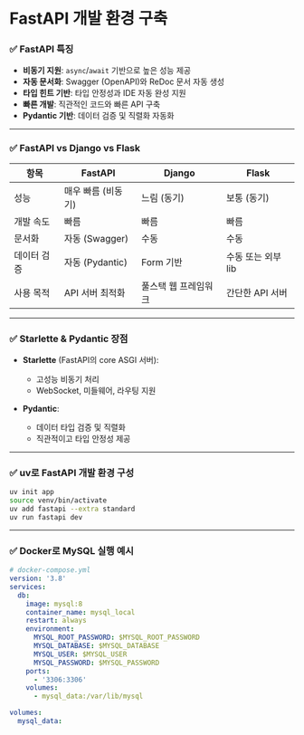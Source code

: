 # FastAPI 개발 환경 구축

### ✅ FastAPI 특징

- **비동기 지원**: `async`/`await` 기반으로 높은 성능 제공
- **자동 문서화**: Swagger (OpenAPI)와 ReDoc 문서 자동 생성
- **타입 힌트 기반**: 타입 안정성과 IDE 자동 완성 지원
- **빠른 개발**: 직관적인 코드와 빠른 API 구축
- **Pydantic 기반**: 데이터 검증 및 직렬화 자동화

---

### ✅ FastAPI vs Django vs Flask

| 항목        | FastAPI            | Django               | Flask              |
| ----------- | ------------------ | -------------------- | ------------------ |
| 성능        | 매우 빠름 (비동기) | 느림 (동기)          | 보통 (동기)        |
| 개발 속도   | 빠름               | 빠름                 | 빠름               |
| 문서화      | 자동 (Swagger)     | 수동                 | 수동               |
| 데이터 검증 | 자동 (Pydantic)    | Form 기반            | 수동 또는 외부 lib |
| 사용 목적   | API 서버 최적화    | 풀스택 웹 프레임워크 | 간단한 API 서버    |

---

### ✅ Starlette & Pydantic 장점

- **Starlette** (FastAPI의 core ASGI 서버):

  - 고성능 비동기 처리
  - WebSocket, 미들웨어, 라우팅 지원

- **Pydantic**:

  - 데이터 타입 검증 및 직렬화
  - 직관적이고 타입 안정성 제공

---

### ✅ uv로 FastAPI 개발 환경 구성

```bash
uv init app
source venv/bin/activate
uv add fastapi --extra standard
uv run fastapi dev
```

---

### ✅ Docker로 MySQL 실행 예시

```yaml
# docker-compose.yml
version: '3.8'
services:
  db:
    image: mysql:8
    container_name: mysql_local
    restart: always
    environment:
      MYSQL_ROOT_PASSWORD: $MYSQL_ROOT_PASSWORD
      MYSQL_DATABASE: $MYSQL_DATABASE
      MYSQL_USER: $MYSQL_USER
      MYSQL_PASSWORD: $MYSQL_PASSWORD
    ports:
      - '3306:3306'
    volumes:
      - mysql_data:/var/lib/mysql

volumes:
  mysql_data:
```
